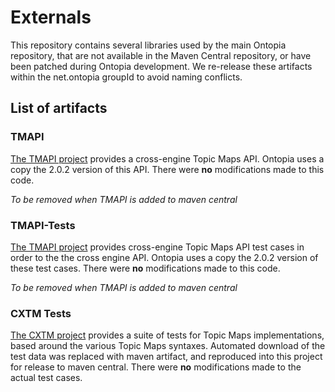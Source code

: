 # Externals

This repository contains several libraries used by the main Ontopia repository, that are not available in the Maven Central repository, 
or have been patched during Ontopia development. We re-release these artifacts within the net.ontopia groupId to avoid naming conflicts.

## List of artifacts

### TMAPI 

[The TMAPI project](http://www.tmapi.org/) provides a cross-engine Topic Maps API. Ontopia uses a copy the 2.0.2 version of this API. 
There were **no** modifications made to this code. 

*To be removed when TMAPI is added to maven central*

### TMAPI-Tests

[The TMAPI project](http://www.tmapi.org/) provides cross-engine Topic Maps API test cases in order to the the cross engine API. Ontopia 
uses a copy the 2.0.2 version of these test cases. There were **no** modifications made to this code. 

*To be removed when TMAPI is added to maven central*

### CXTM Tests

[The CXTM project](http://cxtm-tests.sourceforge.net/) provides a suite of tests for Topic Maps implementations, based around the various 
Topic Maps syntaxes. Automated download of the test data was replaced with maven artifact, and reproduced into this project for release 
to maven central. There were **no** modifications made to the actual test cases.

